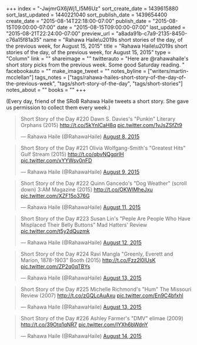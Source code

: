 +++
index = "-JwjmrGX6jWj1_I5M6Uz"
sort_create_date = 1439615880
sort_last_updated = 1440221040
sort_publish_date = 1439654400
create_date = "2015-08-14T22:18:00-07:00"
publish_date = "2015-08-15T09:00:00-07:00"
date = "2015-08-15T09:00:00-07:00"
last_updated = "2015-08-21T22:24:00-07:00"
preview_url = "a8ada91b-c7a9-2135-8450-c76a15f81a35"
name = "Rahawa Haile\u2019s short stories of the day, of the previous week, for August 15, 2015"
title = "Rahawa Haile\u2019s short stories of the day, of the previous week, for August 15, 2015"
type = "Column"
link = ""
shareimage = ""
twitterauto = "Here are @rahawahaile's short story picks from the previous week. Some good Saturday reading. "
facebookauto = ""
make_image_tweet = ""
notes_byline = ["writers/martin-mcclellan"]
tags_notes = ["tags/rahawa-hailes-short-story-of-the-day-of-the-previous-week", "tags/short-story-of-the-day", "tags/short-stories"]
notes_about = ""
books = ""
+++
<p class="intro">(Every day, friend of the SRoB Rahawa Haile tweets a short story. She gave us permission to collect them every week.)</p>

<blockquote class="twitter-tweet" data-cards="hidden" lang="en"><p lang="en" dir="ltr">Short Story of the Day #220&#10;Dawn S. Davies&#39;s &quot;Punkin&quot;&#10;Literary Orphans (2015)&#10;<a href="http://t.co/5kYnICaH8q">http://t.co/5kYnICaH8q</a> <a href="http://t.co/1vJsZSfZt9">pic.twitter.com/1vJsZSfZt9</a></p>&mdash; Rahawa Haile (@RahawaHaile) <a href="https://twitter.com/RahawaHaile/status/630153564124487680">August 8, 2015</a></blockquote>

<blockquote class="twitter-tweet" data-cards="hidden" lang="en"><p lang="en" dir="ltr">Short Story of the Day #221&#10;Olivia Wolfgang-Smith&#39;s &quot;Greatest Hits&quot;&#10;Gulf Stream (2015)&#10;<a href="http://t.co/qbvNQgqrlH">http://t.co/qbvNQgqrlH</a> <a href="http://t.co/xYYWsv0nFD">pic.twitter.com/xYYWsv0nFD</a></p>&mdash; Rahawa Haile (@RahawaHaile) <a href="https://twitter.com/RahawaHaile/status/630477860873048064">August 9, 2015</a></blockquote> 

<blockquote class="twitter-tweet" data-cards="hidden" lang="en"><p lang="en" dir="ltr">Short Story of the Day #222&#10;Quinn Gancedo&#39;s &quot;Dog Weather&quot; (scroll down)&#10;3:AM Magazine (2015)&#10;<a href="http://t.co/OKWlMheJxu">http://t.co/OKWlMheJxu</a> <a href="http://t.co/XZF15o376G">pic.twitter.com/XZF15o376G</a></p>&mdash; Rahawa Haile (@RahawaHaile) <a href="https://twitter.com/RahawaHaile/status/630928306892767235">August 11, 2015</a></blockquote>

<blockquote class="twitter-tweet" data-cards="hidden" lang="en"><p lang="en" dir="ltr">Short Story of the Day #223&#10;Susan Lin&#39;s &quot;Peple Are People Who Have Misplaced Their Belly Buttons&quot;&#10;Mad Hatters&#39; Review <a href="http://t.co/t5y2dQuzmk">pic.twitter.com/t5y2dQuzmk</a></p>&mdash; Rahawa Haile (@RahawaHaile) <a href="https://twitter.com/RahawaHaile/status/631272119129767936">August 12, 2015</a></blockquote> 

<blockquote class="twitter-tweet" data-cards="hidden" lang="en"><p lang="en" dir="ltr">Short Story of the Day #224&#10;Ravi Mangla &quot;Greenly, Everett and Marion, 1878-1903&quot;&#10;Booth (2015)&#10;<a href="http://t.co/Fzz2l0lUsK">http://t.co/Fzz2l0lUsK</a> <a href="http://t.co/ZP2q0qTBYs">pic.twitter.com/ZP2q0qTBYs</a></p>&mdash; Rahawa Haile (@RahawaHaile) <a href="https://twitter.com/RahawaHaile/status/631668355255140352">August 13, 2015</a></blockquote> 

<blockquote class="twitter-tweet" data-cards="hidden" lang="en"><p lang="en" dir="ltr">Short Story of the Day #225&#10;Michelle Richmond&#39;s &quot;Hum&quot;&#10;The Missouri Review (2007)&#10;<a href="http://t.co/zGQLcAuAxu">http://t.co/zGQLcAuAxu</a> <a href="http://t.co/En9C4bfxhl">pic.twitter.com/En9C4bfxhl</a></p>&mdash; Rahawa Haile (@RahawaHaile) <a href="https://twitter.com/RahawaHaile/status/631966043712438273">August 13, 2015</a></blockquote>

<blockquote class="twitter-tweet" data-cards="hidden" lang="en"><p lang="en" dir="ltr">Short Story of the Day #226&#10;Ashley Farmer&#39;s &quot;DMV&quot;&#10;elimae (2009)&#10;<a href="http://t.co/39Otq1qNR7">http://t.co/39Otq1qNR7</a> <a href="http://t.co/IYXh6bWdnY">pic.twitter.com/IYXh6bWdnY</a></p>&mdash; Rahawa Haile (@RahawaHaile) <a href="https://twitter.com/RahawaHaile/status/632331746743320576">August 14, 2015</a></blockquote>



